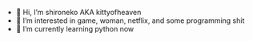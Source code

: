 - 👋 Hi, I’m shironeko AKA kittyofheaven
- 👀 I’m interested in game, woman, netflix, and some programming shit
- 🌱 I’m currently learning python now


<!---
kittyofheaven/kittyofheaven is a ✨ special ✨ repository because its `README.md` (this file) appears on your GitHub profile.
You can click the Preview link to take a look at your changes.
- 📫 How to reach me ...
- 💞️ I’m looking to collaborate on ...
--->
